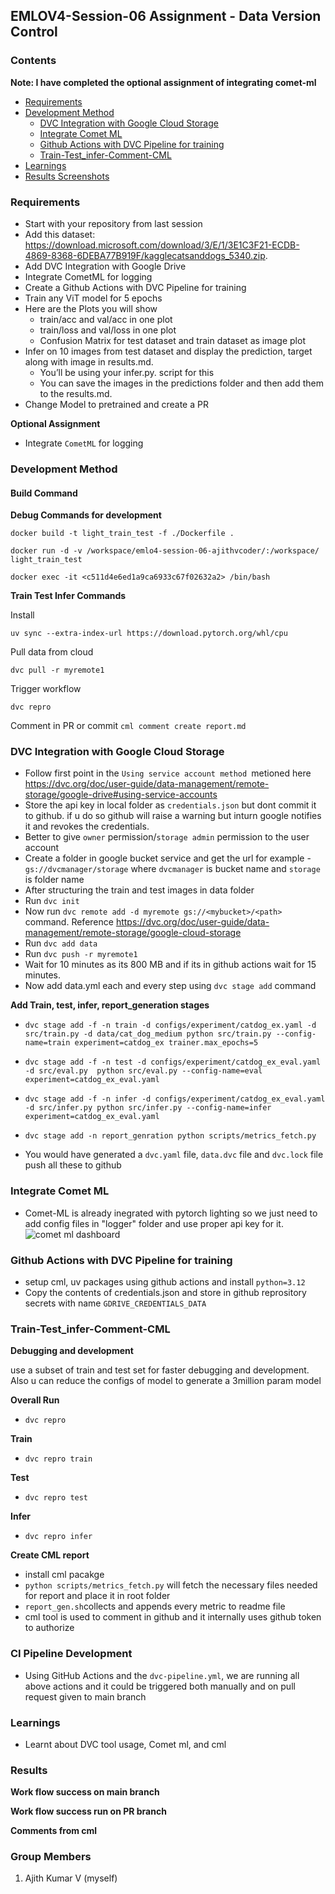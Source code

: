 ## EMLOV4-Session-06 Assignment - Data Version Control

### Contents

**Note: I have completed the optional assignment of integrating comet-ml**

- [Requirements](#requirements)
- [Development Method](#development-method)
    - [DVC Integration with Google Cloud Storage](#dvc-integration-with-google-cloud-storage)
    - [Integrate Comet ML](#integrate-comet-ml)
    - [Github Actions with DVC Pipeline for training](#github-actions-with-dvc-pipeline-for-training)
    - [Train-Test_infer-Comment-CML](#train-test_infer-comment-cml)
- [Learnings](#learnings)
- [Results Screenshots](#results)

### Requirements

- Start with your repository from last session
- Add this dataset: https://download.microsoft.com/download/3/E/1/3E1C3F21-ECDB-4869-8368-6DEBA77B919F/kagglecatsanddogs_5340.zip.
- Add DVC Integration with Google Drive
- Integrate CometML for logging
- Create a Github Actions with DVC Pipeline for training
- Train any ViT model for 5 epochs
- Here are the Plots you will show
    - train/acc and val/acc in one plot
    - train/loss and val/loss in one plot
    - Confusion Matrix for test dataset and train dataset as image plot
- Infer on 10 images from test dataset and display the prediction, target along with image in results.md.
    - You’ll be using your infer.py. script for this
    - You can save the images in the predictions folder and then add them to the results.md.
- Change Model to pretrained and create a PR

**Optional Assignment**

- Integrate `CometML` for logging

### Development Method

#### Build Command

**Debug Commands for development**

```docker build -t light_train_test -f ./Dockerfile .```

```docker run -d -v /workspace/emlo4-session-06-ajithvcoder/:/workspace/ light_train_test```

```docker exec -it <c511d4e6ed1a9ca6933c67f02632a2> /bin/bash```

**Train Test Infer Commands**

Install

```uv sync --extra-index-url https://download.pytorch.org/whl/cpu ```

Pull data from cloud

```dvc pull -r myremote1```

Trigger workflow

```dvc repro```

Comment in PR or commit
```cml comment create report.md```

### DVC Integration with Google Cloud Storage

- Follow first point in the `Using service account method `metioned here https://dvc.org/doc/user-guide/data-management/remote-storage/google-drive#using-service-accounts
- Store the api key in local folder as `credentials.json` but dont commit it to github. if u do so github will raise a warning but inturn google notifies it
and revokes the credentials.
- Better to give `owner` permission/`storage admin` permission to the user account 
- Create a folder in google bucket service and get the url for example - `gs://dvcmanager/storage` where `dvcmanager` is bucket name and `storage` is folder name
- After structuring the train and test images in data folder
- Run ```dvc init```
- Now run `dvc remote add -d myremote gs://<mybucket>/<path>` command. Reference https://dvc.org/doc/user-guide/data-management/remote-storage/google-cloud-storage
- Run ```dvc add data```
- Run ```dvc push -r myremote1```
- Wait for 10 minutes as its 800 MB and if its in github actions wait for 15 minutes.
- Now add data.yml each and every step using ```dvc stage add``` command

**Add Train, test, infer, report_generation stages**

- `dvc stage add -f -n train -d configs/experiment/catdog_ex.yaml -d src/train.py -d data/cat_dog_medium python src/train.py --config-name=train experiment=catdog_ex trainer.max_epochs=5`

- `dvc stage add -f -n test -d configs/experiment/catdog_ex_eval.yaml -d src/eval.py  python src/eval.py --config-name=eval experiment=catdog_ex_eval.yaml `

- `dvc stage add -f -n infer -d configs/experiment/catdog_ex_eval.yaml -d src/infer.py python src/infer.py --config-name=infer experiment=catdog_ex_eval.yaml` 

- `dvc stage add -n report_genration python scripts/metrics_fetch.py`

- You would have generated a `dvc.yaml` file, `data.dvc` file and `dvc.lock` file push all these to github


### Integrate Comet ML

- Comet-ML is already inegrated with pytorch lighting so we just need to add config files in "logger" folder and use proper api key for it.
![comet ml dashboard](./assets/snap_comet_ml.png)


### Github Actions with DVC Pipeline for training

- setup cml, uv packages using github actions and install `python=3.12`
- Copy the contents of credentials.json and store in github reprository secrets with name `GDRIVE_CREDENTIALS_DATA`

### Train-Test_infer-Comment-CML

**Debugging and development**

use a subset of train and test set for faster debugging and development. Also u can reduce the configs of model to generate a 3million param model

**Overall Run**
- `dvc repro`

**Train**
- `dvc repro train`

**Test**
- `dvc repro test`

**Infer**
- `dvc repro infer`

**Create CML report**

- install cml pacakge
- `python scripts/metrics_fetch.py` will fetch the necessary files needed for report and place it in root folder
- `report_gen.sh`collects and appends every metric to readme file
- cml tool is used to comment in github and it internally uses github token to authorize


### CI Pipeline Development

- Using GitHub Actions and the `dvc-pipeline.yml`, we are running all above actions and it could be triggered both manually and on pull request given to main branch


### Learnings

- Learnt about DVC tool usage, Comet ml, and cml

### Results

**Work flow success on main branch**

**Work flow success run on PR branch**

**Comments from cml**


### Group Members

1. Ajith Kumar V (myself)
